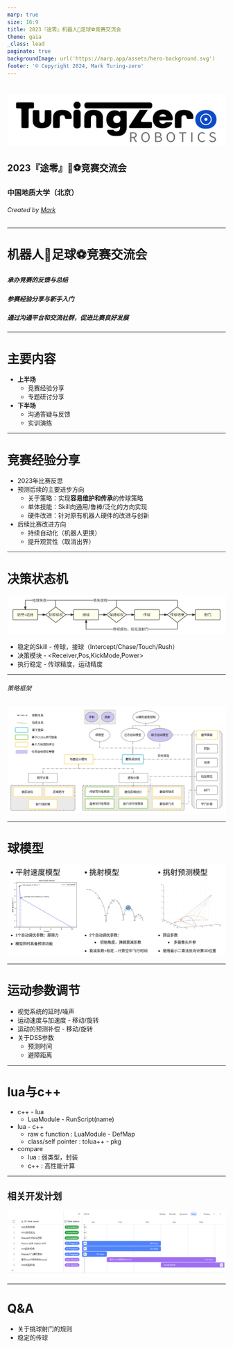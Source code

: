 ```yaml
---
marp: true
size: 16:9
title: 2023『途零』机器人🤖足球⚽竞赛交流会
theme: gaia
_class: lead
paginate: true
backgroundImage: url('https://marp.app/assets/hero-background.svg')
footer: '© Copyright 2024, Mark Turing-zero'
---
```

# ![width:500px](img/tz.png)

## 2023『途零』🤖⚽竞赛交流会

### 中国地质大学（北京）

###### Created by [Mark](https://github.com/Mark-ZU)
---
<!-- _class: lead -->
# 机器人🤖足球⚽竞赛交流会

##### 承办竞赛的反馈与总结
##### 参赛经验分享与新手入门
##### 通过沟通平台和交流社群，促进比赛良好发展
---
# 主要内容

* **上半场**
    * 竞赛经验分享
    * 专题研讨分享
* **下半场**
    * 沟通答疑与反馈
    * 实训演练

---
# 竞赛经验分享
* 2023年比赛反思
* 预测后续的主要进步方向
    * 关于策略：实现**容易维护和传承**的传球策略
    * 单体技能：Skill向通用/鲁棒/泛化的方向实现
    * 硬件改进：针对原有机器人硬件的改进与创新
* 后续比赛改进方向
    * 持续自动化（机器人更换）
    * 提升观赏性（取消出界）

---
# 决策状态机
![width:1120](img/strategy.png)
* 稳定的Skill - 传球，接球（Intercept/Chase/Touch/Rush）
* 决策模块 - <Receiver,Pos,KickMode,Power>
* 执行稳定 - 传球精度，运动精度

---
###### 策略框架
![bg width:1100](img/zju.png)

---
# 球模型
![width:1130](img/models.png)

---
# 运动参数调节
* 视觉系统的延时/噪声
* 运动速度与加速度 - 移动/旋转
* 运动的预测补偿 - 移动/旋转
* 关于DSS参数
    * 预测时间
    * 避障距离

---
# lua与c++
* c++ - lua
    * LuaModule - RunScript(name)
* lua - c++
    * raw c function : LuaModule - DefMap
    * class/self pointer : tolua++ - pkg
* compare
    * lua : 弱类型，封装
    * c++ : 高性能计算

---
## 相关开发计划
![bg width:1300](img/rocos_plan.png)

---
<!-- backgroundImage: -->
<!-- _class: lead invert -->
# Q&A
* 关于挑球射门的规则
* 稳定的传球